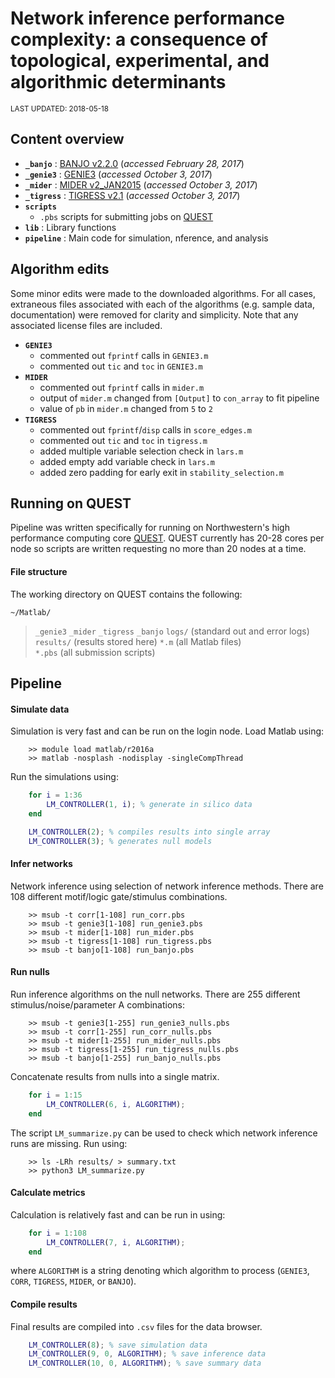 # Network inference performance complexity: a consequence of topological, experimental, and algorithmic determinants

<sub>LAST UPDATED: 2018-05-18</sub>

## Content overview

- __`_banjo`__ : [BANJO v2.2.0](https://users.cs.duke.edu/~amink/software/banjo/) (_accessed February 28, 2017_)
- __`_genie3`__ : [GENIE3](http://www.montefiore.ulg.ac.be/~huynh-thu/software.html) (_accessed October 3, 2017_)
- __`_mider`__ : [MIDER v2_JAN2015](http://nautilus.iim.csic.es/~gingproc/mider.html) (_accessed October 3, 2017_)
- __`_tigress`__ : [TIGRESS v2.1](http://projets.cbio.mines-paristech.fr/~ahaury/svn/dream5/html/index.html) (_accessed October 3, 2017_)
- __`scripts`__
    + `.pbs` scripts for submitting jobs on [QUEST](http://www.it.northwestern.edu/research/user-services/quest/index.html)
- __`lib`__ : Library functions
- __`pipeline`__ : Main code for simulation, nference, and analysis

## Algorithm edits

Some minor edits were made to the downloaded algorithms. For all cases, extraneous files associated with each of the algorithms (e.g. sample data, documentation) were removed for clarity and simplicity. Note that any associated license files are included.

- __`GENIE3`__
    + commented out `fprintf` calls in `GENIE3.m`
    + commented out `tic` and `toc` in `GENIE3.m`
- __`MIDER`__
    + commented out `fprintf` calls in `mider.m`
    + output of `mider.m` changed from `[Output]` to `con_array` to fit pipeline
    + value of `pb` in `mider.m` changed from `5` to `2`
- __`TIGRESS`__
    + commented out `fprintf`/`disp` calls in `score_edges.m`
    + commented out `tic` and `toc` in `tigress.m`
    + added multiple variable selection check in `lars.m`
    + added empty add variable check in `lars.m`
    + added zero padding for early exit in `stability_selection.m`

## Running on QUEST

Pipeline was written specifically for running on Northwestern's high performance computing core [QUEST](http://www.it.northwestern.edu/research/user-services/quest/index.html). QUEST currently has 20-28 cores per node so scripts are written requesting no more than 20 nodes at a time.

#### File structure

The working directory on QUEST contains the following:

`~/Matlab/`
> `_genie3` 
> `_mider`
> `_tigress`
>  `_banjo`
> `logs/` (standard out and error logs)  
> `results/` (results stored here)
> `*.m` (all Matlab files)  
> `*.pbs` (all submission scripts)

## Pipeline

#### Simulate data

Simulation is very fast and can be run on the login node. Load Matlab using:

```Shell
    >> module load matlab/r2016a
    >> matlab -nosplash -nodisplay -singleCompThread
```

Run the simulations using:

```Matlab
    for i = 1:36
        LM_CONTROLLER(1, i); % generate in silico data
    end

    LM_CONTROLLER(2); % compiles results into single array
    LM_CONTROLLER(3); % generates null models
```

#### Infer networks

Network inference using selection of network inference methods. There are 108 different motif/logic gate/stimulus combinations. 

```Shell
    >> msub -t corr[1-108] run_corr.pbs
    >> msub -t genie3[1-108] run_genie3.pbs
    >> msub -t mider[1-108] run_mider.pbs
    >> msub -t tigress[1-108] run_tigress.pbs
    >> msub -t banjo[1-108] run_banjo.pbs
```

#### Run nulls

Run inference algorithms on the null networks. There are 255 different stimulus/noise/parameter A combinations:

```Shell
    >> msub -t genie3[1-255] run_genie3_nulls.pbs
    >> msub -t corr[1-255] run_corr_nulls.pbs
    >> msub -t mider[1-255] run_mider_nulls.pbs
    >> msub -t tigress[1-255] run_tigress_nulls.pbs
    >> msub -t banjo[1-255] run_banjo_nulls.pbs
```

Concatenate results from nulls into a single matrix.

```Matlab
    for i = 1:15
        LM_CONTROLLER(6, i, ALGORITHM);
    end
```

The script `LM_summarize.py` can be used to check which network inference runs are missing. Run using:

```Shell
    >> ls -LRh results/ > summary.txt
    >> python3 LM_summarize.py
```

#### Calculate metrics

Calculation is relatively fast and can be run in using:

```Matlab
    for i = 1:108 
        LM_CONTROLLER(7, i, ALGORITHM);
    end
```
where `ALGORITHM` is a string denoting which algorithm to process (`GENIE3`, `CORR`, `TIGRESS`, `MIDER`, or `BANJO`).

#### Compile results

Final results are compiled into `.csv` files for the data browser.

```Matlab
    LM_CONTROLLER(8); % save simulation data
    LM_CONTROLLER(9, 0, ALGORITHM); % save inference data
    LM_CONTROLLER(10, 0, ALGORITHM); % save summary data
```